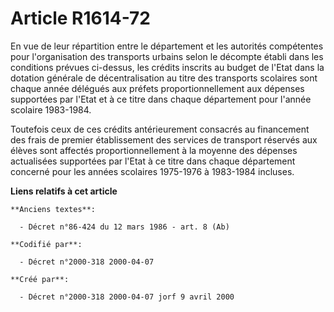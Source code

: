 # Article R1614-72

En vue de leur répartition entre le département et les autorités compétentes pour l'organisation des transports urbains selon
le décompte établi dans les conditions prévues ci-dessus, les crédits inscrits au budget de l'Etat dans la dotation générale
de décentralisation au titre des transports scolaires sont chaque année délégués aux préfets proportionnellement aux dépenses
supportées par l'Etat et à ce titre dans chaque département pour l'année scolaire 1983-1984.

Toutefois ceux de ces crédits antérieurement consacrés au financement des frais de premier établissement des services de
transport réservés aux élèves sont affectés proportionnellement à la moyenne des dépenses actualisées supportées par l'Etat à
ce titre dans chaque département concerné pour les années scolaires 1975-1976 à 1983-1984 incluses.

**Liens relatifs à cet article**

	**Anciens textes**:

	  - Décret n°86-424 du 12 mars 1986 - art. 8 (Ab)

	**Codifié par**:

	  - Décret n°2000-318 2000-04-07

	**Créé par**:

	  - Décret n°2000-318 2000-04-07 jorf 9 avril 2000
